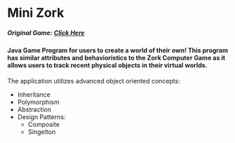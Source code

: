 # Mini Zork

##### Original Game: [Click Here](https://en.wikipedia.org/wiki/Zork)

#### Java Game Program for users to create a world of their own! This program has similar attributes and behavioristics to the Zork Computer Game as it allows users to track recent physical objects in their virtual worlds. 

The application utilizes advanced object oriented concepts:
- Inheritance
- Polymorphism
- Abstraction
- Design Patterns:
    - Composite
    - Singelton
    

